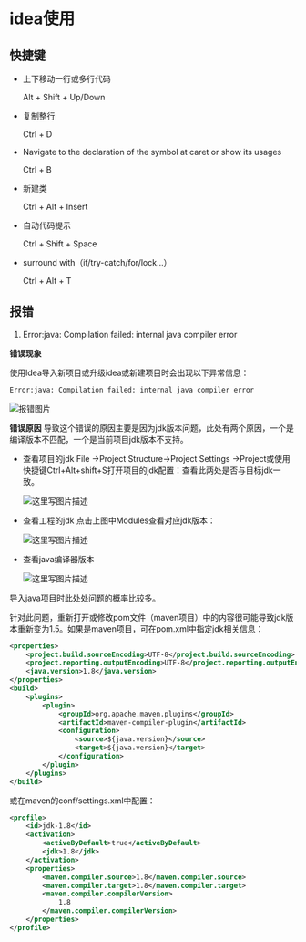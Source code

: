 # idea使用

## 快捷键

- 上下移动一行或多行代码

  Alt + Shift + Up/Down

- 复制整行

  Ctrl + D

- Navigate to the declaration of the symbol at caret or show its usages

  Ctrl + B

- 新建类

  Ctrl + Alt + Insert

- 自动代码提示

  Ctrl + Shift + Space

- surround with（if/try-catch/for/lock...）

  Ctrl + Alt + T

## 报错

1. Error:java: Compilation failed: internal java compiler error

__错误现象__

使用Idea导入新项目或升级idea或新建项目时会出现以下异常信息：

```l
Error:java: Compilation failed: internal java compiler error 
```

![报错图片](E:\GitHub\StudyNotes\idea.assets\20180827220008319)

__错误原因__
导致这个错误的原因主要是因为jdk版本问题，此处有两个原因，一个是编译版本不匹配，一个是当前项目jdk版本不支持。

- 查看项目的jdk
  File ->Project Structure->Project Settings ->Project或使用快捷键Ctrl+Alt+shift+S打开项目的jdk配置：查看此两处是否与目标jdk一致。

  ![这里写图片描述](E:\GitHub\StudyNotes\idea.assets\20180827220024648)

- 查看工程的jdk
  点击上图中Modules查看对应jdk版本：

  ![这里写图片描述](E:\GitHub\StudyNotes\idea.assets\20180827220037258)

- 查看java编译器版本

  ![这里写图片描述](E:\GitHub\StudyNotes\idea.assets\20180827220049216)

导入java项目时此处处问题的概率比较多。

针对此问题，重新打开或修改pom文件（maven项目）中的内容很可能导致jdk版本重新变为1.5。如果是maven项目，可在pom.xml中指定jdk相关信息：

```xml
<properties>
    <project.build.sourceEncoding>UTF-8</project.build.sourceEncoding>
    <project.reporting.outputEncoding>UTF-8</project.reporting.outputEncoding>
    <java.version>1.8</java.version>
</properties>
<build>
	<plugins>
		<plugin>
			<groupId>org.apache.maven.plugins</groupId>
			<artifactId>maven-compiler-plugin</artifactId>
			<configuration>
				<source>${java.version}</source>
				<target>${java.version}</target>
			</configuration>
		</plugin>
	</plugins>
</build>
```

或在maven的conf/settings.xml中配置：

```xml
<profile>
	<id>jdk-1.8</id>
    <activation>
    	<activeByDefault>true</activeByDefault>
    	<jdk>1.8</jdk>
    </activation>
    <properties>
    	<maven.compiler.source>1.8</maven.compiler.source>
    	<maven.compiler.target>1.8</maven.compiler.target>
		<maven.compiler.compilerVersion>
			1.8
		</maven.compiler.compilerVersion>
    </properties>
</profile>
```

